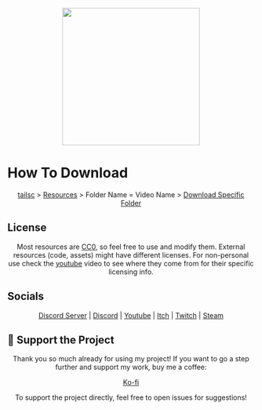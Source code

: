 <p align="center"><img align="center" width="280" src="https://github.com/tailsc/tailsc/assets/102230735/bf4f86db-c4ae-4e5d-8160-529cfee92f01"/></p>

# How To Download
<p align="center">
  <a href="https://github.com/tailsc/tailsc">tailsc</a> > 
  <a href="https://github.com/tailsc/tailsc/tree/main/Resources">Resources</a> > Folder Name = Video Name > 
  <a href="https://download-directory.github.io/">Download Specific Folder</a>
</p>

## License

<p align="center">
Most resources are <a href="https://creativecommons.org/public-domain/cc0/">CC0</a>, so feel free to use and modify them. External resources (code, assets) might have different licenses. For non-personal use check the <a href="https://www.youtube.com/@CrowGamesDev?sub_confirmation=1">youtube</a> video to see where they come from for their specific licensing info.
</p>

## Socials

<p align="center">
  <a href="https://discord.com/invite/bQTPTc5Qrt">Discord Server</a> | 
  <a href="https://discordapp.com/users/364076254812438538">Discord</a> | 
  <a href="https://www.youtube.com/@CrowGamesDev?sub_confirmation=1">Youtube</a> |
  <a href="https://crowgamesdev.itch.io">Itch</a> |
  <a href="https://www.twitch.tv/crowgamesdev">Twitch</a> |
  <a href="https://store.steampowered.com/publisher/CrowGames">Steam</a>
</p>

## 💖 Support the Project

<p align="center">
  Thank you so much already for using my project! If you want to go a step further and support my work, buy me a coffee:
</p>
<p align="center">
  <a href="https://ko-fi.com/crowgames">Ko-fi</a>
</p>
<p align="center">
  To support the project directly, feel free to open issues for suggestions!
</p>
